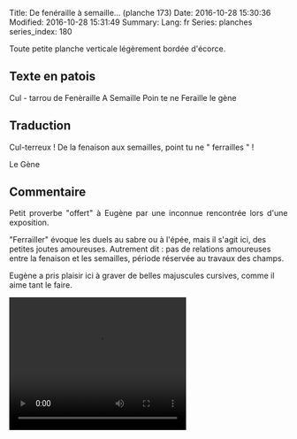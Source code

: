Title: De fenéraille à semaille… (planche 173)
Date: 2016-10-28 15:30:36
Modified: 2016-10-28 15:31:49
Summary: 
Lang: fr
Series: planches
series_index: 180

Toute petite planche verticale légèrement bordée d'écorce.

<figure class="image-block" style="float: right;">
  <img alt="" src="{static}/images/planche_173.png">
  <figcaption style="max-width: 276px"></figcaption>
</figure>




## Texte en patois

Cul - tarrou de Fenèraille A Semaille Poin te ne Feraille                      le gène



## Traduction

Cul-terreux ! De la fenaison aux semailles, point tu ne " ferrailles " !


Le Gène



## Commentaire

<p style="text-align:justify;">Petit proverbe "offert" à Eugène par une inconnue rencontrée lors d'une exposition.


"Ferrailler"  évoque les duels au sabre ou à l'épée, mais il s'agit ici, des petites joutes amoureuses. Autrement dit : pas de relations amoureuses entre la fenaison et les semailles, période réservée au travaux des champs.

Eugène a pris plaisir ici à graver de belles majuscules cursives, comme il aime tant le faire.</p>





<video width="320" height="240" controls>
  <source src="https://d1njpgd0ygatdn.cloudfront.net/video_173.mp4" type="video/mp4">
</video>
